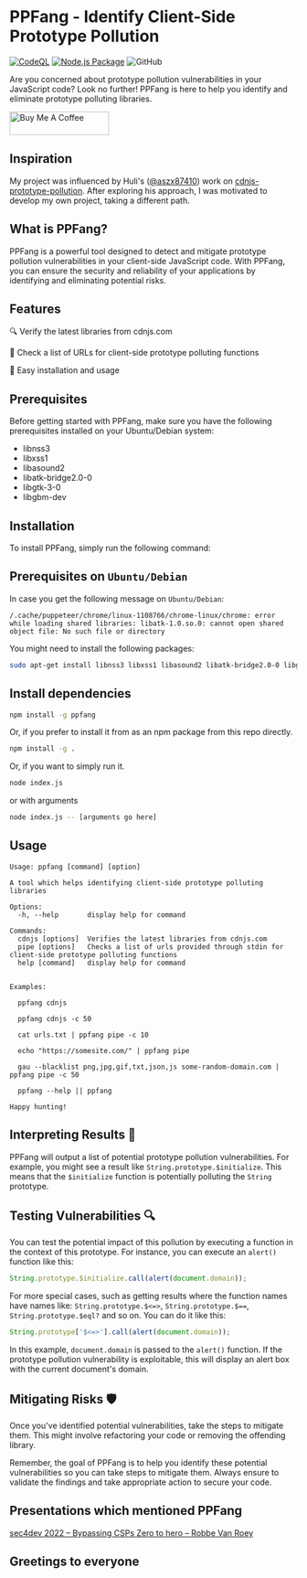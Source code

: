 # PPFang - Identify Client-Side Prototype Pollution

[![CodeQL](https://github.com/acuciureanu/ppfang/actions/workflows/codeql-analysis.yml/badge.svg)](https://github.com/acuciureanu/ppfang/actions/workflows/codeql-analysis.yml) [![Node.js Package](https://github.com/acuciureanu/ppfang/actions/workflows/publish.yml/badge.svg)](https://github.com/acuciureanu/ppfang/actions/workflows/publish.yml) ![GitHub](https://img.shields.io/github/license/acuciureanu/ppfang)

Are you concerned about prototype pollution vulnerabilities in your JavaScript code? Look no further! PPFang is here to help you identify and eliminate prototype polluting libraries.

<a href="https://www.buymeacoffee.com/alexcuciureanu" target="_blank"><img src="https://cdn.buymeacoffee.com/buttons/default-orange.png" alt="Buy Me A Coffee" height="41" width="174"></a>

## Inspiration

My project was influenced by Huli's ([@aszx87410](https://github.com/aszx87410)) work on [cdnjs-prototype-pollution](https://github.com/aszx87410/cdnjs-prototype-pollution). After exploring his approach, I was motivated to develop my own project, taking a different path.

## What is PPFang?

PPFang is a powerful tool designed to detect and mitigate prototype pollution vulnerabilities in your client-side JavaScript code. With PPFang, you can ensure the security and reliability of your applications by identifying and eliminating potential risks.

## Features

🔍 Verify the latest libraries from cdnjs.com

📜 Check a list of URLs for client-side prototype polluting functions

🚀 Easy installation and usage

## Prerequisites

Before getting started with PPFang, make sure you have the following prerequisites installed on your Ubuntu/Debian system:

- libnss3
- libxss1
- libasound2
- libatk-bridge2.0-0
- libgtk-3-0
- libgbm-dev

## Installation

To install PPFang, simply run the following command:

## Prerequisites on `Ubuntu/Debian`

In case you get the following message on `Ubuntu/Debian`:

```
/.cache/puppeteer/chrome/linux-1108766/chrome-linux/chrome: error while loading shared libraries: libatk-1.0.so.0: cannot open shared object file: No such file or directory
```

You might need to install the following packages:

```sh
sudo apt-get install libnss3 libxss1 libasound2 libatk-bridge2.0-0 libgtk-3-0 libgbm-dev
```

## Install dependencies

```sh
npm install -g ppfang
```

Or, if you prefer to install it from as an npm package from this repo directly.

```sh
npm install -g .
```

Or, if you want to simply run it.

```sh
node index.js
```

or with arguments

```sh
node index.js -- [arguments go here]
```

## Usage

```text
Usage: ppfang [command] [option]

A tool which helps identifying client-side prototype polluting libraries

Options:
  -h, --help       display help for command

Commands:
  cdnjs [options]  Verifies the latest libraries from cdnjs.com
  pipe [options]   Checks a list of urls provided through stdin for client-side prototype polluting functions
  help [command]   display help for command


Examples:

  ppfang cdnjs

  ppfang cdnjs -c 50

  cat urls.txt | ppfang pipe -c 10

  echo "https://somesite.com/" | ppfang pipe

  gau --blacklist png,jpg,gif,txt,json,js some-random-domain.com | ppfang pipe -c 50

  ppfang --help || ppfang

Happy hunting!
```

## Interpreting Results 🧐

PPFang will output a list of potential prototype pollution vulnerabilities. For example, you might see a result like `String.prototype.$initialize`. This means that the `$initialize` function is potentially polluting the `String` prototype.

## Testing Vulnerabilities 🔍

You can test the potential impact of this pollution by executing a function in the context of this prototype. For instance, you can execute an `alert()` function like this:

```javascript
String.prototype.$initialize.call(alert(document.domain));
```

For more special cases, such as getting results where the function names have names like: `String.prototype.$<=>`, `String.prototype.$==`, `String.prototype.$eql?` and so on. You can do it like this:

```javascript
String.prototype['$<=>'].call(alert(document.domain));
```

In this example, `document.domain` is passed to the `alert()` function. If the prototype pollution vulnerability is exploitable, this will display an alert box with the current document's domain.

## Mitigating Risks 🛡️

Once you've identified potential vulnerabilities, take the steps to mitigate them. This might involve refactoring your code or removing the offending library.

Remember, the goal of PPFang is to help you identify these potential vulnerabilities so you can take steps to mitigate them. Always ensure to validate the findings and take appropriate action to secure your code.

## Presentations which mentioned PPFang

[sec4dev 2022 – Bypassing CSPs Zero to hero – Robbe Van Roey](https://www.youtube.com/watch?v=V75Bg2Y0_8k)

## Greetings to everyone
